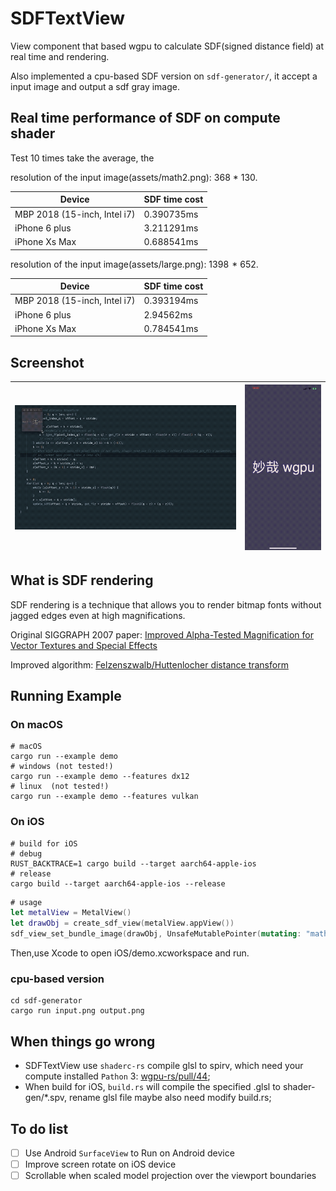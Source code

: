 # SDFTextView
View component that based wgpu to calculate SDF(signed distance field) at real time and rendering.

Also implemented a cpu-based SDF version on ```sdf-generator/```, it accept a input image and output a sdf gray image.

## Real time performance of SDF on compute shader
Test 10 times take the average, the  
<p></p>
resolution of the input image(assets/math2.png): 368 * 130.

Device | SDF time cost
--------- | -------------
MBP 2018 (15-inch, Intel i7) |  0.390735ms
iPhone 6 plus  | 3.211291ms
iPhone Xs Max   | 0.688541ms

<p></p>
resolution of the input image(assets/large.png): 1398  * 652.

Device | SDF time cost
--------- | -------------
MBP 2018 (15-inch, Intel i7) |  0.393194ms
iPhone 6 plus  | 2.94562ms
iPhone Xs Max   | 0.784541ms

## Screenshot

| ![macOS gif](screenshot/macOS_gif.gif) | ![iPhone gif](screenshot/iPhone.gif) |
| --------- | ------------- |


## What is SDF rendering 
SDF rendering is a technique that allows you to render bitmap fonts without jagged edges even at high magnifications. 

Original SIGGRAPH 2007 paper: [Improved Alpha-Tested Magnification for Vector Textures and Special Effects](https://steamcdn-a.akamaihd.net/apps/valve/2007/SIGGRAPH2007_AlphaTestedMagnification.pdf)

Improved algorithm: [Felzenszwalb/Huttenlocher distance transform](http://cs.brown.edu/people/pfelzens/papers/dt-final.pdf)

## Running Example
### On macOS
```
# macOS
cargo run --example demo
# windows (not tested!)
cargo run --example demo --features dx12
# linux  (not tested!)
cargo run --example demo --features vulkan
```
### On iOS 
```
# build for iOS
# debug 
RUST_BACKTRACE=1 cargo build --target aarch64-apple-ios
# release
cargo build --target aarch64-apple-ios --release
```

```swift
# usage
let metalView = MetalView()
let drawObj = create_sdf_view(metalView.appView())
sdf_view_set_bundle_image(drawObj, UnsafeMutablePointer(mutating: "math0.png"))
```

Then,use Xcode to open iOS/demo.xcworkspace and run.

### cpu-based version
```
cd sdf-generator
cargo run input.png output.png
```

## When things go wrong
- SDFTextView use ```shaderc-rs``` compile glsl to spirv, which need your compute installed ```Pathon``` 3: [wgpu-rs/pull/44](https://github.com/gfx-rs/wgpu-rs/pull/44);
- When build for iOS, ```build.rs``` will compile the specified .glsl to shader-gen/*.spv, rename glsl file maybe also need modify build.rs;


## To do list
- [ ] Use Android ```SurfaceView``` to Run on Android device
- [ ] Improve screen rotate on iOS device
- [ ] Scrollable when scaled model projection  over the viewport boundaries
